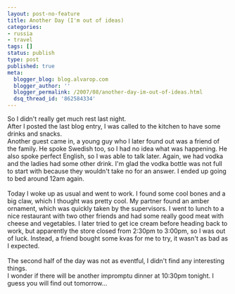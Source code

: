 ```yaml
---
layout: post-no-feature
title: Another Day (I'm out of ideas)
categories:
- russia
- travel
tags: []
status: publish
type: post
published: true
meta:
  blogger_blog: blog.alvarop.com
  blogger_author: ''
  blogger_permalink: /2007/08/another-day-im-out-of-ideas.html
  dsq_thread_id: '862584334'
---
```

So I didn't really get much rest last night.<br />After I posted the last blog entry, I was called to the kitchen to have some drinks and snacks.<br />Another guest came in, a young guy who I later found out was a friend of the family. He spoke Swedish too, so I had no idea what was happening. He also spoke perfect English, so I was able to talk later. Again, we had vodka and the ladies had some other drink. I'm glad the vodka bottle was not full to start with because they wouldn't take no for an answer. I ended up going to bed around 12am again.<br /><br />Today I woke up as usual and went to work. I found some cool bones and a big claw, which I thought was pretty cool. My partner found an amber ornament, which was quickly taken by the supervisors. I went to lunch to a nice restaurant with two other friends and had some really good meat with cheese and vegetables. I later tried to get ice cream before heading back to work, but apparently the store closed from 2:30pm to 3:00pm, so I was out of luck. Instead, a friend bought some kvas for me to try, it wasn't as bad as I expected.<br /><br />The second half of the day was not as eventful, I didn't find any interesting things.<br />I wonder if there will be another impromptu dinner at 10:30pm tonight. I guess you will find out tomorrow...
